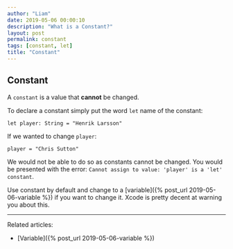 ```yaml
---
author: "Liam"
date: 2019-05-06 00:00:10
description: "What is a Constant?"
layout: post
permalink: constant
tags: [constant, let]
title: "Constant"
---
```


## Constant

A `constant` is a value that **cannot** be changed.

To declare a constant simply put the word `let` name of the constant:

```
let player: String = "Henrik Larsson"
```

If we wanted to change `player`:

```
player = "Chris Sutton"
```

We would not be able to do so as constants cannot be changed. You would be presented with the error: `Cannot assign to value: 'player' is a 'let' constant`.

Use constant by default and change to a [variable]({% post_url 2019-05-06-variable %}) if you want to change it. Xcode is pretty decent at warning you about this.

---

Related articles:
- [Variable]({% post_url 2019-05-06-variable %})
